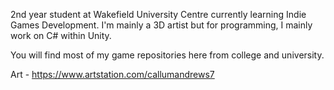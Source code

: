 2nd year student at Wakefield University Centre currently learning Indie Games Development. I'm mainly a 3D artist 
but for programming, I mainly work on C# within Unity.

You will find most of my game repositories here from college and university.

Art - https://www.artstation.com/callumandrews7



<!--
**Cizzy1/Cizzy1** is a ✨ _special_ ✨ repository because its `README.md` (this file) appears on your GitHub profile.

Here are some ideas to get you started:

- 🔭 I’m currently working on ...
- 🌱 I’m currently learning ...
- 👯 I’m looking to collaborate on ...
- 🤔 I’m looking for help with ...
- 💬 Ask me about ...
- 📫 How to reach me: ...
- 😄 Pronouns: ...
- ⚡ Fun fact: ...
-->
